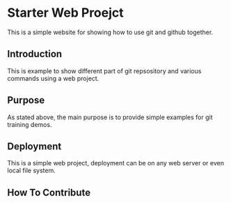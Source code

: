 # Starter Web Proejct

This is a simple website for showing how to use git and github together.

## Introduction

This is example to show different part of git repsository and various commands using a web project.

## Purpose

As stated above, the main purpose is to provide simple examples for git training demos.   

## Deployment

This is a simple web project, deployment can be on any web server or even local file system.

## How To Contribute